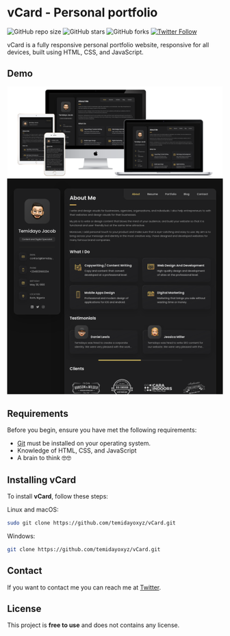# vCard - Personal portfolio

![GitHub repo size](https://img.shields.io/github/repo-size/temidayoxyz/vcard)
![GitHub stars](https://img.shields.io/github/stars/temidayoxyz/vcard?style=social)
![GitHub forks](https://img.shields.io/github/forks/temidayoxyz/vcard?style=social)
[![Twitter Follow](https://img.shields.io/twitter/follow/temidayoxyz?style=social)](https://twitter.com/intent/follow?screen_name=temidayoxyz)

vCard is a fully responsive personal portfolio website, responsive for all devices, built using HTML, CSS, and JavaScript.

## Demo

![vCard Desktop Demo](./website-demo-image/responsive.png "Responsive Demo")
![vCard Mobile Demo](./website-demo-image/desktop.png "Desktop Demo")

## Requirements

Before you begin, ensure you have met the following requirements:

* [Git](https://git-scm.com/downloads "Download Git") must be installed on your operating system.
* Knowledge of HTML, CSS, and JavaScript
* A brain to think 🤓🤓

## Installing vCard

To install **vCard**, follow these steps:

Linux and macOS:

```bash
sudo git clone https://github.com/temidayoxyz/vCard.git
```

Windows:

```bash
git clone https://github.com/temidayoxyz/vCard.git
```

## Contact

If you want to contact me you can reach me at [Twitter](https://www.twitter.com/temidayoxyz).

## License

This project is **free to use** and does not contains any license.
